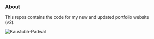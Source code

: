 ### About

This repos contains the code for my new and updated portfolio website (v2).

![Kaustubh-Padwal](https://user-images.githubusercontent.com/50070398/199796707-df4c792d-f087-4482-ae72-7e29151848c1.png)
